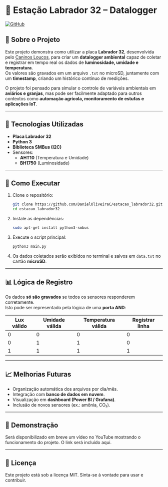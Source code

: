 # 🌱 Estação Labrador 32 – Datalogger

[![GitHub](https://img.shields.io/badge/github-repo-blue?logo=github)](https://github.com/DanielOliveiraC/estacao_labrador32)

## 📌 Sobre o Projeto
Este projeto demonstra como utilizar a placa **Labrador 32**, desenvolvida pelo [Caninos Loucos](https://caninosloucos.org/), para criar um **datalogger ambiental** capaz de coletar e registrar em tempo real os dados de **luminosidade, umidade e temperatura**.  
Os valores são gravados em um arquivo `.txt` no microSD, juntamente com um **timestamp**, criando um histórico contínuo de medições.  

O projeto foi pensado para simular o controle de variáveis ambientais em **aviários e granjas**, mas pode ser facilmente adaptado para outros contextos como **automação agrícola, monitoramento de estufas e aplicações IoT**.

---

## 🔧 Tecnologias Utilizadas
- **Placa Labrador 32**  
- **Python 3**  
- **Biblioteca SMBus (I2C)**  
- Sensores:
  - **AHT10** (Temperatura e Umidade)  
  - **BH1750** (Luminosidade)  

---

## 🚀 Como Executar
1. Clone o repositório:  
   ```bash
   git clone https://github.com/DanielOliveiraC/estacao_labrador32.git
   cd estacao_labrador32
   ```

2. Instale as dependências:  
   ```bash
   sudo apt-get install python3-smbus
   ```

3. Execute o script principal:  
   ```bash
   python3 main.py
   ```

4. Os dados coletados serão exibidos no terminal e salvos em `data.txt` no cartão **microSD**.  

---

## 📊 Lógica de Registro
Os dados **só são gravados** se todos os sensores responderem corretamente.  
Isto pode ser representado pela lógica de uma **porta AND**:

| Lux válido | Umidade válida | Temperatura válida | Registrar linha |
|------------|----------------|---------------------|-----------------|
| 0          | 0              | 0                   | 0               |
| 0          | 1              | 1                   | 0               |
| 1          | 1              | 1                   | 1               |

---

## 📈 Melhorias Futuras
- Organização automática dos arquivos por dia/mês.  
- Integração com **banco de dados em nuvem**.  
- Visualização em **dashboard (Power BI / Grafana)**.  
- Inclusão de novos sensores (ex.: amônia, CO₂).  

---

## 🎥 Demonstração
Será disponibilizado em breve um vídeo no YouTube mostrando o funcionamento do projeto. O link será incluído aqui.  

---

## 📄 Licença
Este projeto está sob a licença MIT. Sinta-se à vontade para usar e contribuir.  
